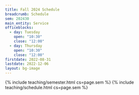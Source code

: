 ```yaml
---
title: Fall 2024 Schedule
breadcrumb: Schedule
sem: 202430
main_entity: Service
officeblocks:
  - day: Tuesday
    open: "10:30"
    close: "12:00"
  - day: Thursday
    open: "10:30"
    close: "12:00"
firstdate: 2022-08-31
lastdate: 2022-12-06
layout: bg-image
---
```

{% include teaching/semester.html cs=page.sem %}
{% include teaching/schedule.html cs=page.sem %}
